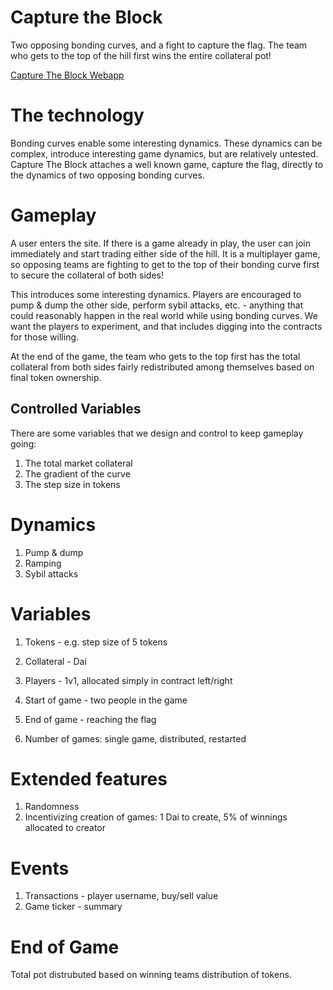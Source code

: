 # Capture the Block
Two opposing bonding curves, and a fight to capture the flag. The team who gets to the top of the hill first wins the entire collateral pot!

[Capture The Block Webapp](https://capture-the-block.mol.ai/)

# The technology

Bonding curves enable some interesting dynamics. These dynamics can be complex, introduce interesting game dynamics, but are relatively untested. Capture The Block attaches a well known game, capture the flag, directly to the dynamics of two opposing bonding curves.

# Gameplay

A user enters the site. If there is a game already in play, the user can join immediately and start trading either side of the hill. It is a multiplayer game, so opposing teams are fighting to get to the top of their bonding curve first to secure the collateral of both sides!

This introduces some interesting dynamics. Players are encouraged to pump & dump the other side, perform sybil attacks, etc. - anything that could reasonably happen in the real world while using bonding curves. We want the players to experiment, and that includes digging into the contracts for those willing.

At the end of the game, the team who gets to the top first has the total collateral from both sides fairly redistributed among themselves based on final token ownership.

## Controlled Variables

There are some variables that we design and control to keep gameplay going:
1. The total market collateral
2. The gradient of the curve
3. The step size in tokens

# Dynamics

1. Pump & dump
2. Ramping
3. Sybil attacks

# Variables

1. Tokens - e.g. step size of 5 tokens
2. Collateral - Dai
3. Players - 1v1, allocated simply in contract left/right
4. Start of game - two people in the game
5. End of game - reaching the flag

6. Number of games: single game, distributed, restarted

# Extended features

1. Randomness
2. Incentivizing creation of games: 1 Dai to create, 5% of winnings allocated to creator

# Events

1. Transactions - player username, buy/sell value 
2. Game ticker - summary

# End of Game

Total pot distrubuted based on winning teams distribution of tokens.
